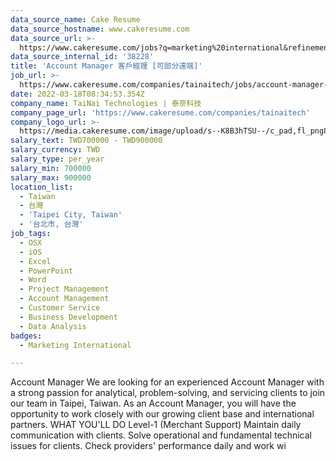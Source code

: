 ```yaml
---
data_source_name: Cake Resume
data_source_hostname: www.cakeresume.com
data_source_url: >-
  https://www.cakeresume.com/jobs?q=marketing%20international&refinementList%5Blang_name%5D%5B0%5D=English&refinementList%5Bsalary_type%5D=per_year&range%5Bsalary_range%5D%5Bmin%5D=1000000
data_source_internal_id: '38228'
title: 'Account Manager 客戶經理 [可部分遠端]'
job_url: >-
  https://www.cakeresume.com/companies/tainaitech/jobs/account-manager-can-be-partially-remote-u
date: 2022-03-18T08:34:53.354Z
company_name: TaiNai Technologies | 泰奈科技
company_page_url: 'https://www.cakeresume.com/companies/tainaitech'
company_logo_url: >-
  https://media.cakeresume.com/image/upload/s--K8B3hTSU--/c_pad,fl_png8,h_200,w_200/v1669614414/koevl284suswdlrnq4db.png
salary_text: TWD700000 - TWD900000
salary_currency: TWD
salary_type: per_year
salary_min: 700000
salary_max: 900000
location_list:
  - Taiwan
  - 台灣
  - 'Taipei City, Taiwan'
  - '台北市, 台灣'
job_tags:
  - OSX
  - iOS
  - Excel
  - PowerPoint
  - Word
  - Project Management
  - Account Management
  - Customer Service
  - Business Development
  - Data Analysis
badges:
  - Marketing International

---
```


Account Manager We are looking for an experienced Account Manager with a strong passion for analytical, problem-solving, and servicing clients to join our team in Taipei, Taiwan. As an Account Manager, you will have the opportunity to work closely with our growing client base and international partners. WHAT YOU'LL DO Level-1 (Merchant Support) Maintain daily communication with clients. Solve operational and fundamental technical issues for clients. Check providers' performance daily and work wi